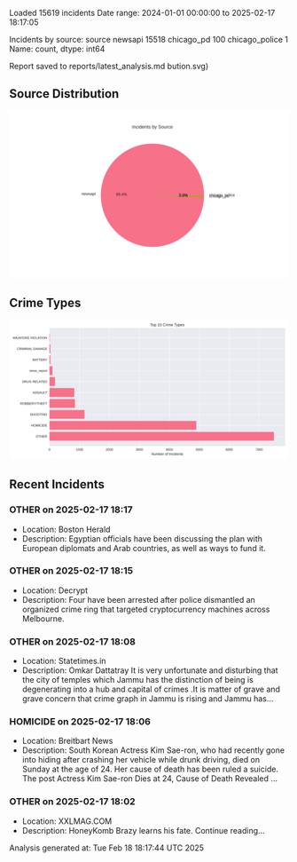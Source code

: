 
Loaded 15619 incidents
Date range: 2024-01-01 00:00:00 to 2025-02-17 18:17:05

Incidents by source:
source
newsapi           15518
chicago_pd          100
chicago_police        1
Name: count, dtype: int64

Report saved to reports/latest_analysis.md
bution.svg)

## Source Distribution
![Source Distribution](images/source_distribution.svg)

## Crime Types
![Crime Types](images/crime_types.svg)

## Recent Incidents

### OTHER on 2025-02-17 18:17
- Location: Boston Herald
- Description: Egyptian officials have been discussing the plan with European diplomats and Arab countries, as well as ways to fund it.


### OTHER on 2025-02-17 18:15
- Location: Decrypt
- Description: Four have been arrested after police dismantled an organized crime ring that targeted cryptocurrency machines across Melbourne.


### OTHER on 2025-02-17 18:08
- Location: Statetimes.in
- Description: Omkar Dattatray It is very unfortunate and disturbing that the city of temples which Jammu has the distinction of being is degenerating into a hub and capital of crimes .It is matter of grave and grave concern that crime graph in Jammu is rising and Jammu has…


### HOMICIDE on 2025-02-17 18:06
- Location: Breitbart News
- Description: South Korean Actress Kim Sae-ron, who had recently gone into hiding after crashing her vehicle while drunk driving, died on Sunday at the age of 24. Her cause of death has been ruled a suicide.
The post Actress Kim Sae-ron Dies at 24, Cause of Death Revealed …


### OTHER on 2025-02-17 18:02
- Location: XXLMAG.COM
- Description: HoneyKomb Brazy learns his fate. Continue reading…

Analysis generated at: Tue Feb 18 18:17:44 UTC 2025
